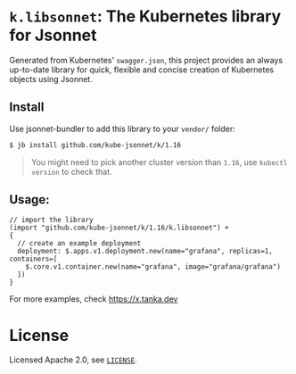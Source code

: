 # `k.libsonnet`: The Kubernetes library for Jsonnet

Generated from Kubernetes' `swagger.json`, this project provides an always
up-to-date library for quick, flexible and concise creation of
Kubernetes objects using Jsonnet.

## Install

Use jsonnet-bundler to add this library to your `vendor/` folder:

```bash
$ jb install github.com/kube-jsonnet/k/1.16
```

> You might need to pick another cluster version than `1.16`, use `kubectl version` to check that.

## Usage:

```jsonnet
// import the library
(import "github.com/kube-jsonnet/k/1.16/k.libsonnet") +
{
  // create an example deployment
  deployment: $.apps.v1.deployment.new(name="grafana", replicas=1, containers=[
    $.core.v1.container.new(name="grafana", image="grafana/grafana")
  ])
}
```

For more examples, check https://x.tanka.dev

# License

Licensed Apache 2.0, see [`LICENSE`](LICENSE).
